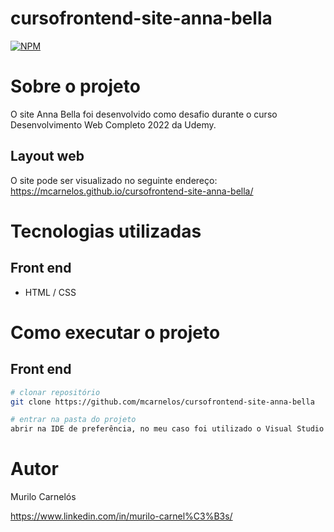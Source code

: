 # cursofrontend-site-anna-bella
[![NPM](https://img.shields.io/npm/l/react)](https://github.com/mcarnelos/cursofrontend-site-anna-bella/new/master/LICENSE)

# Sobre o projeto
O site Anna Bella foi desenvolvido como desafio durante o curso Desenvolvimento Web Completo 2022 da Udemy.

## Layout web
O site pode ser visualizado no seguinte endereço: 
https://mcarnelos.github.io/cursofrontend-site-anna-bella/

# Tecnologias utilizadas
## Front end
- HTML / CSS

# Como executar o projeto

## Front end

```bash
# clonar repositório
git clone https://github.com/mcarnelos/cursofrontend-site-anna-bella

# entrar na pasta do projeto
abrir na IDE de preferência, no meu caso foi utilizado o Visual Studio Code.
```

# Autor

Murilo Carnelós

https://www.linkedin.com/in/murilo-carnel%C3%B3s/
